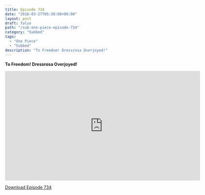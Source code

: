 ```yaml
---
title: Episode 734
date: "2016-03-27T05:30:00+00:00"
layout: post
draft: false
path: "/sub-one-piece-episode-734"
category: "Subbed"
tags:
  - "One Piece"
  - "Subbed"
description: "To Freedom! Dressrosa Overjoyed!"
---
```


**To Freedom! Dressrosa Overjoyed!**

<iframe width="640" height="360" src="https://www.rapidvideo.com/e/G6FRPGNDL9" frameborder="0" marginwidth=0 marginheight=0 scrolling=no allowfullscreen></iframe>

<a href="http://ouo.io/qs/eCodkFEQ?s=https://rapidvid.to/d/https://www.rapidvideo.com/e/G6FRPGNDL9">Download Episode 734</a>
